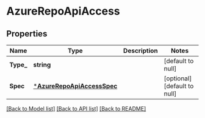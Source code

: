 # AzureRepoApiAccess

## Properties
Name | Type | Description | Notes
------------ | ------------- | ------------- | -------------
**Type_** | **string** |  | [default to null]
**Spec** | [***AzureRepoApiAccessSpec**](AzureRepoApiAccessSpec.md) |  | [optional] [default to null]

[[Back to Model list]](../README.md#documentation-for-models) [[Back to API list]](../README.md#documentation-for-api-endpoints) [[Back to README]](../README.md)

